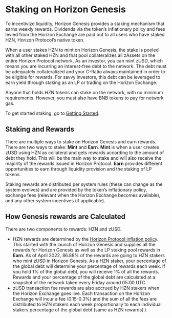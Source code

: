 # Staking on Horizon Genesis

To incentivize liquidity, Horizon Genesis provides a staking mechanism that earns weekly rewards. Dividends via the token’s inflationary policy and fees levied from the Horizon Exchange are paid out to all users who have staked HZN, Horizon Protocol’s native token.

When a user stakes HZN to mint on Horizon Genesis, the stake is pooled with all other staked HZN and that pool collateralizes all zAssets on the entire Horizon Protocol network. As an investor, you can mint zUSD, which means you are incurring an interest-free debt to the network. The debt must be adequately collateralized and your C-Ratio always maintained in order to be eligible for rewards. For savvy investors, this debt can be leveraged to earn yield through staking as an LP or trading on the Horizon Exchange.

Anyone that holds HZN tokens can stake on the network, with no minimum requirements. However, you must also have BNB tokens to pay for network gas.

To get started staking, go to [Getting Started](../guides/getting-started.md).

## Staking and Rewards

There are multiple ways to stake on Horizon Genesis and earn rewards. There are two ways to stake: **Mint** and **Earn**. **Mint** is when a user creates zUSD using HZN as collateral and gets rewards according to the amount of debt they hold. This will be the main way to stake and will also receive the majority of the rewards issued in Horizon Protocol. **Earn** provides different opportunities to earn through liquidity provision and the staking of LP tokens.

Staking rewards are distributed per system rules (these can change as the system evolves) and are provided by the token’s inflationary policy, exchange fees (relevant when the Horizon Exchange becomes available), and any other system incentives (if applicable).

## How Genesis rewards are Calculated <a href="#how-are-horizon-genesis-rewards-calculated" id="how-are-horizon-genesis-rewards-calculated"></a>

There are two components to rewards: HZN and zUSD.

* HZN rewards are determined by the [Horizon Protocol inflation policy](https://horizonprotocol.medium.com/horizon-supply-and-inflation-policy-f0aaa8cc4a3a). This started with the launch of Horizon Genesis and supplies all the rewards for Horizon Genesis as well as the LP staking pool rewards in **Earn**. As of April 2022, 86.88% of the rewards are going to HZN stakers who mint zUSD in Horizon Genesis. As a HZN staker, your percentage of the global debt will determine your percentage of rewards each week. If you hold 1% of the global debt, you will receive 1% of all the rewards. Rewards and your percentage of the global debt are calculated at a snapshot of the network taken every Friday around 05:00 UTC.
* zUSD transaction fee rewards are also accrued by HZN stakers when the Horizon Exchange goes live. Each transaction on the Horizon Exchange will incur a fee (0.15-0.3%) and the sum of all the fees are distributed to HZN stakers each week proportionally to each individual stakers percentage of the global debt (same as HZN rewards).\\
